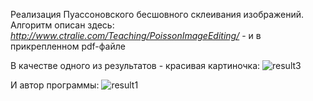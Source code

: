 Реализация Пуассоновского бесшовного склеивания изображений. 
Алгоритм описан здесь: _http://www.ctralie.com/Teaching/PoissonImageEditing/_ - и в прикрепленном pdf-файле

В качестве одного из результатов - красивая картиночка:
![result3](https://user-images.githubusercontent.com/80359241/130760765-f32e7c7a-d465-4bd1-9422-b207fd147a6c.jpg)

И автор программы:
![result1](https://user-images.githubusercontent.com/80359241/130760763-8cf24d68-fbed-4065-8790-115624da74da.jpg)
